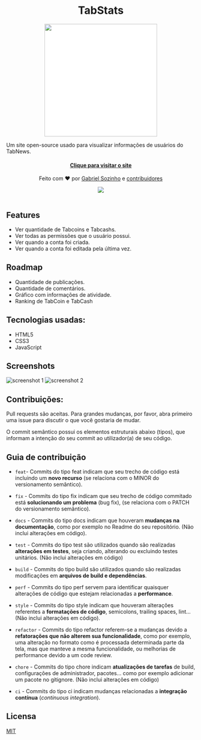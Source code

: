 <h1 align="center">
TabStats
</h1>

<p align="center"><img src="./src/img/logo.svg" width="300" height="300" style="background-color: white;"><p>
<p>Um site open-source usado para visualizar informações de usuários do TabNews.</p>
<h4 align="center"><a href="https://tabstats.ga">Clique para visitar o site</a></h4>
<p align="center">Feito com ❤ por <a href="https://github.com/gabrielsozinho">Gabriel Sozinho</a> e <a href="https://github.com/gabrielsozinho/TabStats/graphs/contributors">contribuidores</a></p>

<div align="center"><img align="center" src="./src/img/pagespeed.png"></div>
<br>


## Features
- Ver quantidade de Tabcoins e Tabcashs.
- Ver todas as permissões que o usuário possui.
- Ver quando a conta foi criada.
- Ver quando a conta foi editada pela última vez.


## Roadmap
- Quantidade de publicações.
- Quantidade de comentários.
- Gráfico com informações de atividade.
- Ranking de TabCoin e TabCash

## Tecnologias usadas:
- HTML5
- CSS3
- JavaScript


## Screenshots
![screenshot 1](./src/img/screenshot01.png)
![screenshot 2](./src/img/screenshot02.png)


## Contribuições:
Pull requests são aceitas. Para grandes mudanças, por favor, abra primeiro uma issue para discutir o que você gostaria de mudar.

O commit semântico possui os elementos estruturais abaixo (tipos), que informam a intenção do seu commit ao utilizador(a) de seu código.


## Guia de contribuição
- `feat`- Commits do tipo feat indicam que seu trecho de código está incluindo um **novo recurso** (se relaciona com o MINOR do versionamento semântico).

- `fix` - Commits do tipo fix indicam que seu trecho de código commitado está **solucionando um problema** (bug fix), (se relaciona com o PATCH do versionamento semântico).

- `docs` - Commits do tipo docs indicam que houveram **mudanças na documentação**, como por exemplo no Readme do seu repositório. (Não inclui alterações em código).

- `test` - Commits do tipo test são utilizados quando são realizadas **alterações em testes**, seja criando, alterando ou excluindo testes unitários. (Não inclui alterações em código)

- `build` - Commits do tipo build são utilizados quando são realizadas modificações em **arquivos de build e dependências**.

- `perf` - Commits do tipo perf servem para identificar quaisquer alterações de código que estejam relacionadas a **performance**.

- `style` - Commits do tipo style indicam que houveram alterações referentes a **formatações de código**, semicolons, trailing spaces, lint... (Não inclui alterações em código).

- `refactor` - Commits do tipo refactor referem-se a mudanças devido a **refatorações que não alterem sua funcionalidade**, como por exemplo, uma alteração no formato como é processada determinada parte da tela, mas que manteve a mesma funcionalidade, ou melhorias de performance devido a um code review.

- `chore` - Commits do tipo chore indicam **atualizações de tarefas** de build, configurações de administrador, pacotes... como por exemplo adicionar um pacote no gitignore. (Não inclui alterações em código)

- `ci` - Commits do tipo ci indicam mudanças relacionadas a **integração contínua** (*continuous integration*).

## Licensa
[MIT](https://choosealicense.com/licenses/mit/)
